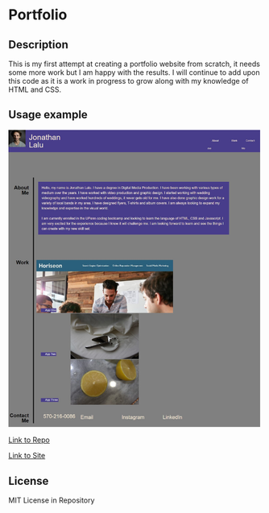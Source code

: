 # Portfolio

## Description 

This is my first attempt at creating a portfolio website from scratch, it needs some more work but I am happy with the results. I will continue to add upon this code as it is a work in progress to grow along with my knowledge of HTML and CSS.  

## Usage example

<img src="https://github.com/Lalu423/portfolio/blob/main/assets/images/portfolio-sample.jpg" width="500"/>

[Link to Repo](https://github.com/Lalu423/portfolio)

[Link to Site](https://lalu423.github.io/refactoring-project/)

## License

MIT License in Repository